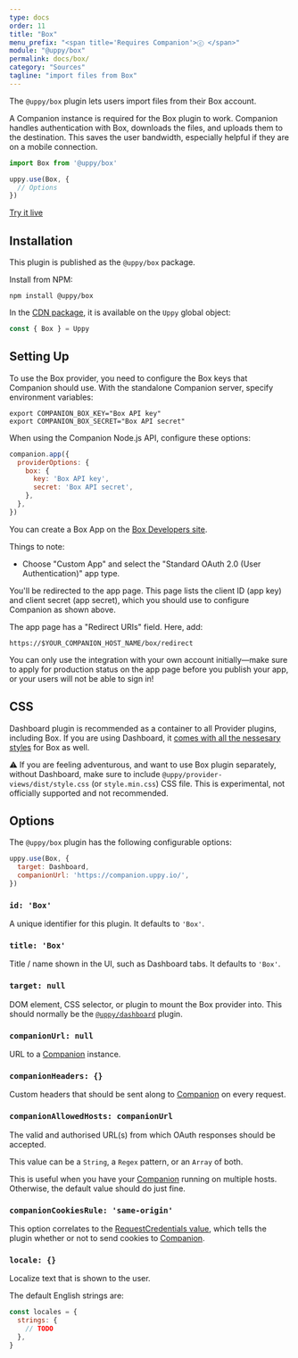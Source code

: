 ```yaml
---
type: docs
order: 11
title: "Box"
menu_prefix: "<span title='Requires Companion'>ⓒ </span>"
module: "@uppy/box"
permalink: docs/box/
category: "Sources"
tagline: "import files from Box"
---
```


The `@uppy/box` plugin lets users import files from their Box account.

A Companion instance is required for the Box plugin to work. Companion handles authentication with Box, downloads the files, and uploads them to the destination. This saves the user bandwidth, especially helpful if they are on a mobile connection.

```js
import Box from '@uppy/box'

uppy.use(Box, {
  // Options
})
```

<a class="TryButton" href="/examples/dashboard/">Try it live</a>

## Installation

This plugin is published as the `@uppy/box` package.

Install from NPM:

```shell
npm install @uppy/box
```

In the [CDN package](/docs/#With-a-script-tag), it is available on the `Uppy` global object:

```js
const { Box } = Uppy
```

## Setting Up

To use the Box provider, you need to configure the Box keys that Companion should use. With the standalone Companion server, specify environment variables:
```shell
export COMPANION_BOX_KEY="Box API key"
export COMPANION_BOX_SECRET="Box API secret"
```

When using the Companion Node.js API, configure these options:
```js
companion.app({
  providerOptions: {
    box: {
      key: 'Box API key',
      secret: 'Box API secret',
    },
  },
})
```

You can create a Box App on the [Box Developers site](https://app.box.com/developers/console).

Things to note:
- Choose "Custom App" and select the "Standard OAuth 2.0 (User Authentication)" app type.

You'll be redirected to the app page. This page lists the client ID (app key) and client secret (app secret), which you should use to configure Companion as shown above.

The app page has a "Redirect URIs" field. Here, add:
```
https://$YOUR_COMPANION_HOST_NAME/box/redirect
```

You can only use the integration with your own account initially—make sure to apply for production status on the app page before you publish your app, or your users will not be able to sign in!

## CSS

Dashboard plugin is recommended as a container to all Provider plugins, including Box. If you are using Dashboard, it [comes with all the nessesary styles](/docs/dashboard/#CSS) for Box as well.

⚠️ If you are feeling adventurous, and want to use Box plugin separately, without Dashboard, make sure to include `@uppy/provider-views/dist/style.css` (or `style.min.css`) CSS file. This is experimental, not officially supported and not recommended.

## Options

The `@uppy/box` plugin has the following configurable options:

```js
uppy.use(Box, {
  target: Dashboard,
  companionUrl: 'https://companion.uppy.io/',
})
```

### `id: 'Box'`

A unique identifier for this plugin. It defaults to `'Box'`.

### `title: 'Box'`

Title / name shown in the UI, such as Dashboard tabs. It defaults to `'Box'`.

### `target: null`

DOM element, CSS selector, or plugin to mount the Box provider into. This should normally be the [`@uppy/dashboard`](/docs/dashboard) plugin.

### `companionUrl: null`

URL to a [Companion](/docs/companion) instance.

### `companionHeaders: {}`

Custom headers that should be sent along to [Companion](/docs/companion) on every request.

### `companionAllowedHosts: companionUrl`

The valid and authorised URL(s) from which OAuth responses should be accepted.

This value can be a `String`, a `Regex` pattern, or an `Array` of both.

This is useful when you have your [Companion](/docs/companion) running on multiple hosts. Otherwise, the default value should do just fine.

### `companionCookiesRule: 'same-origin'`

This option correlates to the [RequestCredentials value](https://developer.mozilla.org/en-US/docs/Web/API/Request/credentials), which tells the plugin whether or not to send cookies to [Companion](/docs/companion).

### `locale: {}`

Localize text that is shown to the user.

The default English strings are:

```js
const locales = {
  strings: {
    // TODO
  },
}
```
